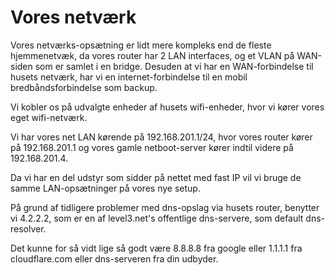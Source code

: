 # Vores netværk
Vores netværks-opsætning er lidt mere kompleks end de fleste hjemmenetvæk, da vores router har 2 LAN interfaces, og et VLAN på WAN-siden som er samlet i en bridge.
Desuden at vi har en WAN-forbindelse til husets netværk, har vi en internet-forbindelse til en mobil bredbåndsforbindelse som backup.

Vi kobler os på udvalgte enheder af husets wifi-enheder, hvor vi kører vores eget wifi-netværk.

Vi har vores net LAN kørende på 192.168.201.1/24, hvor vores router kører på 192.168.201.1
og vores gamle netboot-server kører indtil videre på 192.168.201.4.

Da vi har en del udstyr som sidder på nettet med fast IP vil vi bruge de samme LAN-opsætninger på vores nye setup.

På grund af tidligere problemer med dns-opslag via husets router, benytter vi 4.2.2.2, som er en
af level3.net's offentlige dns-servere, som default dns-resolver.

Det kunne for så vidt lige så godt være 8.8.8.8 fra google eller 1.1.1.1 fra cloudflare.com eller dns-serveren fra din udbyder.

